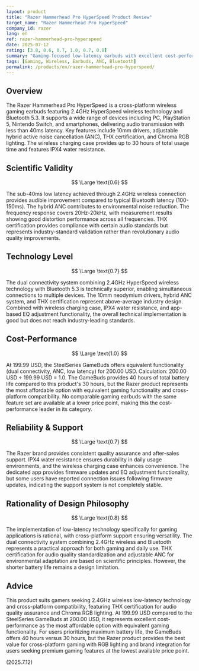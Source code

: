 ```yaml
---
layout: product
title: "Razer Hammerhead Pro HyperSpeed Product Review"
target_name: "Razer Hammerhead Pro HyperSpeed"
company_id: razer
lang: en
ref: razer-hammerhead-pro-hyperspeed
date: 2025-07-12
rating: [3.8, 0.6, 0.7, 1.0, 0.7, 0.8]
summary: "Gaming-focused low-latency earbuds with excellent cost-performance as the most affordable option with equivalent functionality. High-quality gaming earbuds featuring THX certification and low-latency technology."
tags: [Gaming, Wireless, Earbuds, ANC, Bluetooth]
permalink: /products/en/razer-hammerhead-pro-hyperspeed/
---
```


## Overview

The Razer Hammerhead Pro HyperSpeed is a cross-platform wireless gaming earbuds featuring 2.4GHz HyperSpeed wireless technology and Bluetooth 5.3. It supports a wide range of devices including PC, PlayStation 5, Nintendo Switch, and smartphones, delivering audio transmission with less than 40ms latency. Key features include 10mm drivers, adjustable hybrid active noise cancellation (ANC), THX certification, and Chroma RGB lighting. The wireless charging case provides up to 30 hours of total usage time and features IPX4 water resistance.

## Scientific Validity

$$ \Large \text{0.6} $$

The sub-40ms low latency achieved through 2.4GHz wireless connection provides audible improvement compared to typical Bluetooth latency (100-150ms). The hybrid ANC contributes to environmental noise reduction. The frequency response covers 20Hz-20kHz, with measurement results showing good distortion performance across all frequencies. THX certification provides compliance with certain audio standards but represents industry-standard validation rather than revolutionary audio quality improvements.

## Technology Level

$$ \Large \text{0.7} $$

The dual connectivity system combining 2.4GHz HyperSpeed wireless technology with Bluetooth 5.3 is technically superior, enabling simultaneous connections to multiple devices. The 10mm neodymium drivers, hybrid ANC system, and THX certification represent above-average industry design. Combined with wireless charging case, IPX4 water resistance, and app-based EQ adjustment functionality, the overall technical implementation is good but does not reach industry-leading standards.

## Cost-Performance

$$ \Large \text{1.0} $$

At 199.99 USD, the SteelSeries GameBuds offers equivalent functionality (dual connectivity, ANC, low latency) for 200.00 USD. Calculation: 200.00 USD ÷ 199.99 USD = 1.0. The GameBuds provides 40 hours of total battery life compared to this product's 30 hours, but the Razer product represents the most affordable option with equivalent gaming functionality and cross-platform compatibility. No comparable gaming earbuds with the same feature set are available at a lower price point, making this the cost-performance leader in its category.

## Reliability & Support

$$ \Large \text{0.7} $$

The Razer brand provides consistent quality assurance and after-sales support. IPX4 water resistance ensures durability in daily usage environments, and the wireless charging case enhances convenience. The dedicated app provides firmware updates and EQ adjustment functionality, but some users have reported connection issues following firmware updates, indicating the support system is not completely stable.

## Rationality of Design Philosophy

$$ \Large \text{0.8} $$

The implementation of low-latency technology specifically for gaming applications is rational, with cross-platform support ensuring versatility. The dual connectivity system combining 2.4GHz wireless and Bluetooth represents a practical approach for both gaming and daily use. THX certification for audio quality standardization and adjustable ANC for environmental adaptation are based on scientific principles. However, the shorter battery life remains a design limitation.

## Advice

This product suits gamers seeking 2.4GHz wireless low-latency technology and cross-platform compatibility, featuring THX certification for audio quality assurance and Chroma RGB lighting. At 199.99 USD compared to the SteelSeries GameBuds at 200.00 USD, it represents excellent cost-performance as the most affordable option with equivalent gaming functionality. For users prioritizing maximum battery life, the GameBuds offers 40 hours versus 30 hours, but the Razer product provides the best value for cross-platform gaming with RGB lighting and brand integration for users seeking premium gaming features at the lowest available price point.

(2025.7.12)